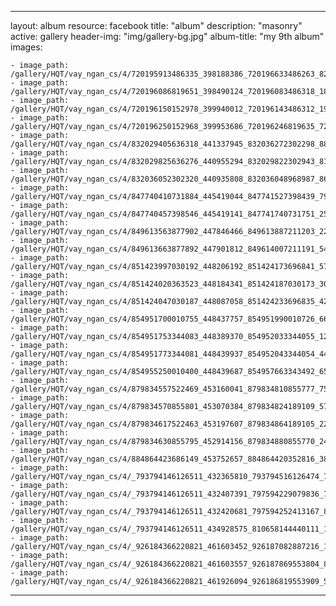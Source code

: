 
---
layout: album
resource: facebook
title: "album"
description: "masonry"
active: gallery
header-img: "img/gallery-bg.jpg"
album-title: "my 9th album"
images:
    
    - image_path: /gallery/HQT/vay_ngan_cs/4/720195913486335_398188386_720196633486263_8287359815855073185_n.jpg
    - image_path: /gallery/HQT/vay_ngan_cs/4/720196086819651_398490124_720196083486318_1813874731741607867_n.jpg
    - image_path: /gallery/HQT/vay_ngan_cs/4/720196150152978_399940012_720196143486312_1921121409825309143_n.jpg
    - image_path: /gallery/HQT/vay_ngan_cs/4/720196250152968_399953686_720196246819635_7268351326606595900_n.jpg
    - image_path: /gallery/HQT/vay_ngan_cs/4/832029405636318_441337945_832036272302298_8888377483610482153_n.jpg
    - image_path: /gallery/HQT/vay_ngan_cs/4/832029825636276_440955294_832029822302943_8131782212798577703_n.jpg
    - image_path: /gallery/HQT/vay_ngan_cs/4/832036052302320_440935808_832036048968987_8620068881516291309_n.jpg
    - image_path: /gallery/HQT/vay_ngan_cs/4/847740410731884_445419044_847741527398439_7959827646762912504_n.jpg
    - image_path: /gallery/HQT/vay_ngan_cs/4/847740457398546_445419141_847741740731751_2581548569279210946_n.jpg
    - image_path: /gallery/HQT/vay_ngan_cs/4/849613563877902_447846466_849613887211203_2249863463736001902_n.jpg
    - image_path: /gallery/HQT/vay_ngan_cs/4/849613663877892_447901812_849614007211191_5415624688844369902_n.jpg
    - image_path: /gallery/HQT/vay_ngan_cs/4/851423997030192_448206192_851424173696841_5786696027030653945_n.jpg
    - image_path: /gallery/HQT/vay_ngan_cs/4/851424020363523_448184341_851424187030173_3003058679514959612_n.jpg
    - image_path: /gallery/HQT/vay_ngan_cs/4/851424047030187_448087058_851424233696835_4261315399401414811_n.jpg
    - image_path: /gallery/HQT/vay_ngan_cs/4/854951700010755_448437757_854951990010726_6614347565594561738_n.jpg
    - image_path: /gallery/HQT/vay_ngan_cs/4/854951753344083_448389370_854952033344055_1203019511517065119_n.jpg
    - image_path: /gallery/HQT/vay_ngan_cs/4/854951773344081_448439937_854952043344054_4459314746194946358_n.jpg
    - image_path: /gallery/HQT/vay_ngan_cs/4/854955250010400_448439687_854957663343492_6560495543788963592_n.jpg
    - image_path: /gallery/HQT/vay_ngan_cs/4/879834557522469_453160041_879834810855777_7507054568445308876_n.jpg
    - image_path: /gallery/HQT/vay_ngan_cs/4/879834570855801_453070384_879834824189109_5772265262324043448_n.jpg
    - image_path: /gallery/HQT/vay_ngan_cs/4/879834617522463_453197607_879834864189105_2223368535142043992_n.jpg
    - image_path: /gallery/HQT/vay_ngan_cs/4/879834630855795_452914156_879834880855770_2418062922857148649_n.jpg
    - image_path: /gallery/HQT/vay_ngan_cs/4/884864423686149_453752657_884864420352816_3869732916778555842_n.jpg
    - image_path: /gallery/HQT/vay_ngan_cs/4/_793794146126511_432365810_793794516126474_7698966232612884736_n.jpg
    - image_path: /gallery/HQT/vay_ngan_cs/4/_793794146126511_432407391_797594229079836_7922232225635038525_n.jpg
    - image_path: /gallery/HQT/vay_ngan_cs/4/_793794146126511_432420681_797594252413167_8045277663518827558_n.jpg
    - image_path: /gallery/HQT/vay_ngan_cs/4/_793794146126511_434928575_810658144440111_1393502644289177294_n.jpg
    - image_path: /gallery/HQT/vay_ngan_cs/4/_926184366220821_461603452_926187082887216_193744352721268824_n.jpg
    - image_path: /gallery/HQT/vay_ngan_cs/4/_926184366220821_461603557_926187869553804_8127024372550577353_n.jpg
    - image_path: /gallery/HQT/vay_ngan_cs/4/_926184366220821_461926094_926186819553909_5638302392306404458_n.jpg
---